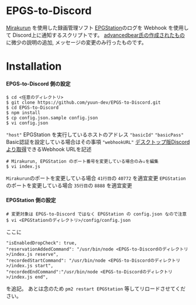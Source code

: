 # EPGS-to-Discord

[Mirakurun](https://github.com/Chinachu/Mirakurun) を使用した録画管理ソフト [EPGStation](https://github.com/l3tnun/EPGStation)のログを
Webhook を使用して Discord上に通知するスクリプトです。
[advancedbear氏の作成されたもの](https://github.com/advancedbear/EPGS-to-Discord) に微少の説明の追加, メッセージの変更のみ行ったものです。

# Installation

#### EPGS-to-Discord 側の設定
```
$ cd <任意のディレクトリ>
$ git clone https://github.com/yuun-dev/EPGS-to-Discord.git
$ cd EPGS-to-Discord
$ npm install
$ cp config.json.sample config.json
$ vi config.json
```
`"host"` EPGStation を実行しているホストのアドレス
`"basicId"` `"basicPass"` Basic認証を設定している場合はその事項
`"webhookURL"` [デスクトップ版Discordより取得](https://support.discordapp.com/hc/ja/articles/228383668-%E3%82%BF%E3%82%A4%E3%83%88%E3%83%AB-Webhooks%E3%81%B8%E3%81%AE%E5%BA%8F%E7%AB%A0)できるWebhook URLを記述
```
# Mirakurun, EPGStation のポート番号を変更している場合のみ↓を編集
$ vi index.js
```
`Mirakurun`のポートを変更している場合 `41行目`の `40772` を適宜変更
`EPGStation`のポートを変更している場合 `35行目`の `8888` を適宜変更

#### EPGStation 側の設定
```
# 変更対象は EPGS-to-Discord ではなく EPGStation の config.json なので注意
$ vi <EPGStationのディレクトリ>/config/config.json
```
ここに
```
"isEnabledDropCheck": true,
"reservationAddedCommand": "/usr/bin/node <EPGS-to-Discordのディレクトリ>/index.js reserve",
"recordedStartCommand": "/usr/bin/node <EPGS-to-Discordのディレクトリ>/index.js start",
"recordedEndCommand":"/usr/bin/node <EPGS-to-Discordのディレクトリ>/index.js end",
```
を追記。
あとは念のため `pm2 restart EPGStation` 等してリロードさせてください。
